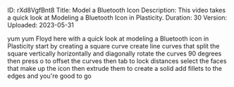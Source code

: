 ID: rXd8VgfBnt8
Title: Model a Bluetooth Icon
Description: This video takes a quick look at Modeling a Bluetooth Icon in Plasticity.
Duration: 30
Version: 
Uploaded: 2023-05-31

yum yum Floyd here with a quick look at
modeling a Bluetooth icon in Plasticity
start by creating a square curve create
line curves that split the square
vertically horizontally and diagonally
rotate the curves 90 degrees then press
o to offset the curves then tab to lock
distances select the faces that make up
the icon then extrude them to create a
solid
add fillets to the edges and you're good
to go